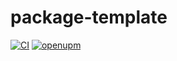 # package-template

[![CI](https://github.com/faster-games/package-template/actions/workflows/main.yml/badge.svg)](https://github.com/faster-games/package-template/actions/workflows/main.yml)
[![openupm](https://img.shields.io/npm/v/com.faster-games.package-template?label=openupm&registry_uri=https://package.openupm.com)](https://openupm.com/packages/com.faster-games.package-template/)
